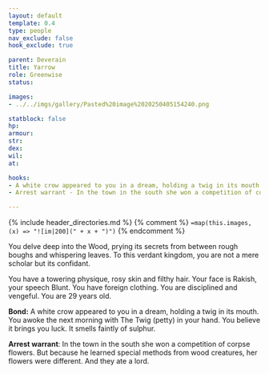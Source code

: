 ```yaml
---
layout: default
template: 0.4
type: people
nav_exclude: false
hook_exclude: true

parent: Deverain
title: Yarrow
role: Greenwise
status: 

images:
- ../../imgs/gallery/Pasted%20image%2020250405154240.png

statblock: false
hp: 
armour: 
str: 
dex: 
wil: 
at: 

hooks:
- A white crow appeared to you in a dream, holding a twig in its mouth. You awoke the next morning with The Twig (petty) in your hand. You believe it brings you luck. It smells faintly of sulphur.
- Arrest warrant - In the town in the south she won a competition of corpse flowers. But because he learned special methods from wood creatures, her flowers were different. And they ate a lord.

---
```


{% include header_directories.md %}
{% comment %}
`=map(this.images, (x) => "![im|200](" + x + ")")`
{% endcomment %}

You delve deep into the Wood, prying its secrets from between rough boughs and whispering leaves. To this verdant kingdom, you are not a mere scholar but its confidant.  

You have a towering physique, rosy skin and filthy hair. Your face is Rakish, your speech Blunt. You have foreign clothing. You are disciplined and vengeful. You are 29 years old.

**Bond:** A white crow appeared to you in a dream, holding a twig in its mouth. You awoke the next morning with The Twig (petty) in your hand. You believe it brings you luck. It smells faintly of sulphur.

**Arrest warrant**:
In the town in the south she won a competition of corpse flowers.
But because he learned special methods from wood creatures, her flowers were different.
And they ate a lord.

